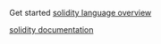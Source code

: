 Get started 
[solidity language overview](https://youtu.be/RQzuQb0dfBM?si=jSTdXHgKKlXTdG0R)


[solidity documentation](https://docs.soliditylang.org/en/v0.8.25/introduction-to-smart-contracts.html)
